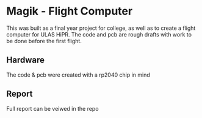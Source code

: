 # Magik - Flight Computer

This was built as a final year project for college, as well as to create a flight computer for ULAS HiPR.
The code and pcb are rough drafts with work to be done before the first flight. 

## Hardware
The code & pcb were created with a rp2040 chip in mind

## Report
Full report can be veiwed in the repo
